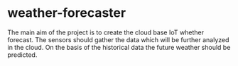 # weather-forecaster
The main aim of the project is to create the cloud base IoT whether forecast. The sensors should gather the data which will be further analyzed in the cloud. On the basis of the historical data the future weather should be predicted.
